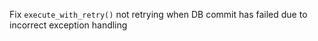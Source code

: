 Fix `execute_with_retry()` not retrying when DB commit has failed due to incorrect exception handling
